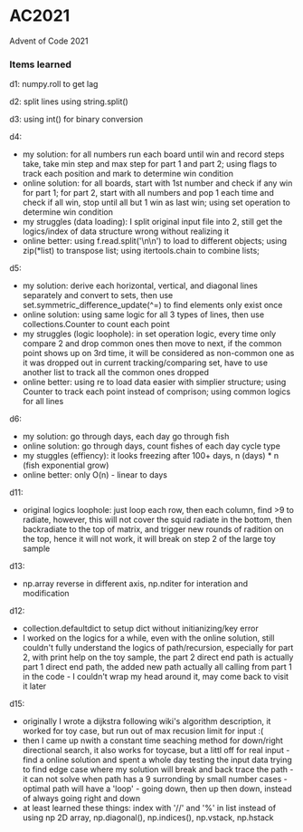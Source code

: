 # AC2021
Advent of Code 2021

### Items learned  
d1: numpy.roll to get lag

d2: split lines using string.split()

d3: using int() for binary conversion

d4: 
- my solution: for all numbers run each board until win and record steps take, take min step and max step for part 1 and part 2; using flags to track each position and mark to determine win condition
- online solution: for all boards, start with 1st number and check if any win for part 1; for part 2, start with all numbers and pop 1 each time and check if all win, stop until all but 1 win as last win; using set operation to determine win condition
- my struggles (data loading): I split original input file into 2, still get the logics/index of data structure wrong without realizing it
- online better: using f.read.split('\n\n') to load to different objects; using zip(*list) to transpose list; using itertools.chain to combine lists; 

d5:
- my solution: derive each horizontal, vertical, and diagonal lines separately and convert to sets, then use set.symmetric_difference_update(^=) to find elements only exist once
- online solution: using same logic for all 3 types of lines, then use collections.Counter to count each point
- my struggles (logic loophole): in set operation logic, every time only compare 2 and drop common ones then move to next, if the common point shows up on 3rd time, it will be considered as non-common one as it was dropped out in current tracking/comparing set, have to use another list to track all the common ones dropped
- online better: using re to load data easier with simplier structure; using Counter to track each point instead of comprison; using common logics for all lines

d6:
- my solution: go through days, each day go through fish
- online solution: go through days, count fishes of each day cycle type
- my stuggles (effiency): it looks freezing after 100+ days, n (days) * n (fish exponential grow)
- online better: only O(n) - linear to days

d11:
- original logics loophole: just loop each row, then each column, find >9 to radiate, however, this will not cover the squid radiate in the bottom, then backradiate to the top of matrix, and trigger new rounds of radition on the top, hence it will not work, it will break on step 2 of the large toy sample

d13:
- np.array reverse in different axis, np.nditer for interation and modification

d12:
- collection.defaultdict to setup dict without initianizing/key error
- I worked on the logics for a while, even with the online solution, still couldn't fully understand the logics of path/recursion, especially for part 2, with print help on the toy sample, the part 2 direct end path is actually part 1 direct end path, the added new path actually all calling from part 1 in the code - I couldn't wrap my head around it, may come back to visit it later

d15:
- originally I wrote a dijkstra following wiki's algorithm description, it worked for toy case, but run out of max recusion limit for input :(
- then I came up nwith a constant time seaching method for down/right directional search, it also works for toycase, but a littl off for real input - find a online solution and spent a whole day testing the input data trying to find edge case where my solution will break and back trace the path - it can not solve when path has a 9 surronding by small number cases - optimal path will have a 'loop' - going down, then up then down, instead of always going right and down
- at least learned these things: index with '//' and '%'  in list instead of using np 2D array, np.diagonal(), np.indices(), np.vstack, np.hstack
